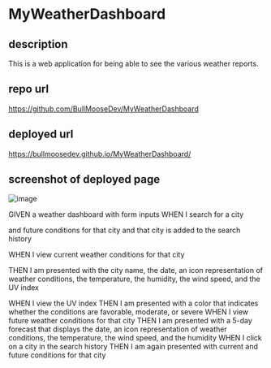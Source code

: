 # MyWeatherDashboard

## description
This is a web application for being able to see the various weather reports.

## repo url
https://github.com/BullMooseDev/MyWeatherDashboard

## deployed url
https://bullmoosedev.github.io/MyWeatherDashboard/

## screenshot of deployed page
![image](https://user-images.githubusercontent.com/95316362/151730830-eb9496f3-efda-49fc-9a5c-aa228ab775ee.png)


GIVEN a weather dashboard with form inputs
WHEN I search for a city
<!-- THEN I am presented with current  -->and future conditions for that city and that city is added to the search history
WHEN I view current weather conditions for that city


THEN I am presented with the city name, the date, an icon representation of weather conditions, the temperature, the humidity, the wind speed, and the UV index


WHEN I view the UV index
THEN I am presented with a color that indicates whether the conditions are favorable, moderate, or severe
WHEN I view future weather conditions for that city
THEN I am presented with a 5-day forecast that displays the date, an icon representation of weather conditions, the temperature, the wind speed, and the humidity
WHEN I click on a city in the search history
THEN I am again presented with current and future conditions for that city
